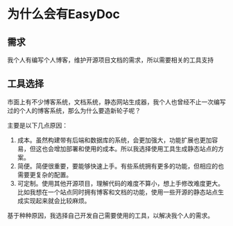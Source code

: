 # 为什么会有EasyDoc

## 需求

我个人有编写个人博客，维护开源项目文档的需求，所以需要相关的工具支持

## 工具选择

市面上有不少博客系统，文档系统，静态网站生成器，我个人也曾经不止一次编写过的个人的博客系统，那么为什么要造新轮子呢？

主要是以下几点原因：

1. 成本。虽然构建带有后端和数据库的系统，会更加强大，功能扩展也更加容易，但这也会增加部署和使用的成本。所以我选择使用工具生成静态站点的方案。
2. 简便。简便很重要，要能够快速上手。有些系统拥有更多的功能，但相应的也需要更复杂的配置。
3. 可定制。使用其他开源项目，理解代码的难度不算小，想上手修改难度更大。比如我想在一个站点同时拥有博客和文档的功能，使用一些开源的静态站点生成实现起来就会比较麻烦。

基于种种原因，我选择自己开发自己需要使用的工具，以解决我个人的需求。

